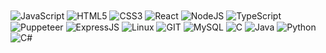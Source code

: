<div style = "display: inline-block;">
    <img align = "center" src = "https://img.shields.io/badge/JavaScript-F7DF1E?style=for-the-badge&logo=javascript&logoColor=black" alt = "JavaScript"/>
    <img align = "center" src = "https://img.shields.io/badge/HTML5-E34F26?style=for-the-badge&logo=html5&logoColor=white" alt = "HTML5" />
    <img align = "center" src = "https://img.shields.io/badge/CSS3-1572B6?style=for-the-badge&logo=css3&logoColor=white" alt = "CSS3" />
    <img align = "center" src = "https://img.shields.io/badge/React-20232A?style=for-the-badge&logo=react&logoColor=61DAFB" alt = "React" />
    <img align = "center" src = "https://img.shields.io/badge/Node.js-43853D?style=for-the-badge&logo=node.js&logoColor=white" alt = "NodeJS" />
    <img align = "center" src = "https://img.shields.io/badge/TypeScript-007ACC?style=for-the-badge&logo=typescript&logoColor=white" alt = "TypeScript" />
    <img align = "center" src = "https://camo.githubusercontent.com/cbb05e8696771286d8adcc29bbdb71c514bd33617454ffa556f8cfd344c550f0/68747470733a2f2f696d672e736869656c64732e696f2f62616467652f5075707065746565722d3430423541343f7374796c653d666f722d7468652d6261646765266c6f676f3d507570706574656572266c6f676f436f6c6f723d7768697465" 
     alt = "Puppeteer" />
    <img align = "center" src = "https://img.shields.io/badge/Express.js-404D59?style=for-the-badge" alt = "ExpressJS" />
    <img align = "center" src = "https://img.shields.io/badge/Linux-FCC624?style=for-the-badge&logo=linux&logoColor=black" alt = "Linux" />
    <img align = "center" src = "https://img.shields.io/badge/GIT-E44C30?style=for-the-badge&logo=git&logoColor=white" alt = "GIT" />
    <img align = "center" src = "https://img.shields.io/badge/MySQL-005C84?style=for-the-badge&logo=mysql&logoColor=white" alt = "MySQL" />
    <img align = "center" src = "https://img.shields.io/badge/C-00599C?style=for-the-badge&logo=c&logoColor=white" alt = "C" />
    <img align = "center" src = "https://img.shields.io/badge/Java-ED8B00?style=for-the-badge&logo=java&logoColor=white" alt = "Java" />
    <img align = "center" src = "https://img.shields.io/badge/Python-3776AB?style=for-the-badge&logo=python&logoColor=white" alt = "Python" />
    <img align = "center" src = "https://img.shields.io/badge/C%23-239120?style=for-the-badge&logo=c-sharp&logoColor=white" alt = "C#" />
</div>
